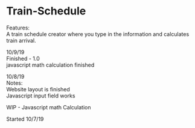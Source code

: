 # Train-Schedule

Features:  
A train schedule creator where you type in the information and calculates train arrival.


10/9/19  
Finished - 1.0  
javascript math calculation finished  

10/8/19   
Notes:  
Website layout is finished  
Javascript input field works  

WIP - Javascript math Calculation  
  

Started 10/7/19